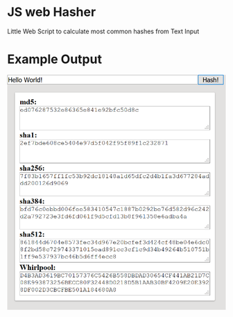 # JS web Hasher
Little Web Script to calculate most common hashes from Text Input


# Example Output

![output](https://github.com/solariz/jswebHash/blob/master/output.png)
